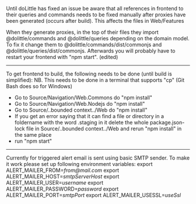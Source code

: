 Until doLittle has fixed an issue be aware that all references in frontend to their queries and commands needs to be fixed manually after proxies have been generated (occurs after build). This affects the files in Web/Features

When they generate proxies, in the top of their files they import @dolittle/commands and @dolittle/queries depending on the domain model. To fix it change them to @dolittle/commands/dist/commonjs and @dolittle/queries/dist/commonjs. Afterwards you will probably have to restart your frontend with "npm start". (edited) 

---------

To get frontend to build, the following needs to be done (until build is simplified):
NB. This needs to be done in a terminal that supports "cp" (Git Bash does so for Windows)
- Go to Source/Navigation/Web.Commons do "npm install"
- Go to Source/Navigation/Web.Nodejs do "npm install"
- Go to Source/..bounded context../Web do "npm install"
- If you get an error saying that it can find a file or directory in a foldername with the word .staging in it delete the whole package.json-lock file in Source/..bounded context../Web and rerun "npm install" in the same place
- run "npm start"

-----------

Currently for triggered alert email is sent using basic SMTP sender.
To make it work please set up following environment variables:
export ALERT_MAILER_FROM=_from@mail.com_
export ALERT_MAILER_HOST=_smtpServerHost_
export ALERT_MAILER_USER=_username_
export ALERT_MAILER_PASSWORD=_password_
export ALERT_MAILER_PORT=_smtpPort_
export ALERT_MAILER_USESSL=_useSsl_
